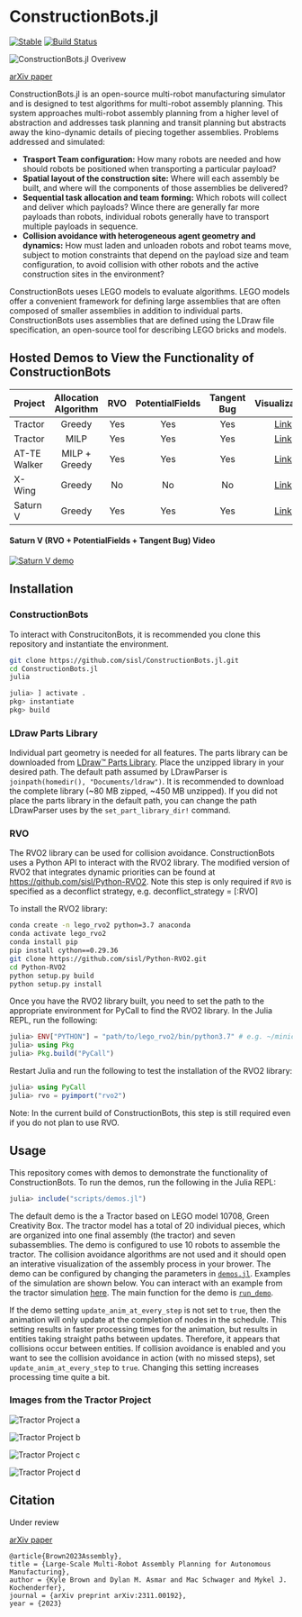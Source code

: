 # ConstructionBots.jl

[![Stable](https://img.shields.io/badge/docs-stable-blue.svg)](https://sisl.github.io/ConstructionBots.jl/stable)
[![Build Status](https://github.com/sisl/ConstructionBots.jl/workflows/CI/badge.svg)](https://github.com/sisl/ConstructionBots.jl/actions)

![ConstructionBots.jl Overivew](media/constructionbots_overviw.png)

[arXiv paper](https://arxiv.org/abs/2311.00192)

ConstructionBots.jl is an open-source multi-robot manufacturing simulator and is designed to test algorithms for multi-robot assembly planning. This system approaches multi-robot assembly planning from a higher level of abstraction and addresses task planning and transit planning but abstracts away the kino-dynamic details of piecing together assemblies. Problems addressed and simulated:

- **Trasport Team configuration:** How many robots are needed and how should robots be positioned when transporting a particular payload?
- **Spatial layout of the construction site:** Where will each assembly be built, and where will the components of those assemblies be delivered?
- **Sequential task allocation and team forming:** Which robots will collect and deliver which payloads? Wince there are generally far more payloads than robots, individual robots generally have to transport multiple payloads in sequence.
- **Collision avoidance with heterogeneous agent geometry and dynamics:** How must laden and unloaden robots and robot teams move, subject to motion constraints that depend on the payload size and team configuration, to avoid collision with other robots and the active construction sites in the environment?

ConstructionBots ueses LEGO models to evaluate algorithms. LEGO models offer a convenient framework for defining large assemblies that are often composed of smaller assemblies in addition to individual parts. ConstructionBots uses assemblies that are defined using the LDraw file specification, an open-source tool for describing LEGO bricks and models.

## Hosted Demos to View the Functionality of ConstructionBots

| Project      | Allocation Algorithm | RVO | PotentialFields | Tangent Bug |                                                           Visualization                                                            |
| ------------ | :------------------: | :-: | :-------------: | :---------: | :--------------------------------------------------------------------------------------------------------------------------------: |
| Tractor      |        Greedy        | Yes |       Yes       |     Yes     |     [Link](https://sisl.github.io/ConstructionBots.jl/stable/tractor_greedy_RVO_PotentialFields_TangentBug_visualization.html)     |
| Tractor      |         MILP         | Yes |       Yes       |     Yes     |      [Link](https://sisl.github.io/ConstructionBots.jl/stable/tractor_milp_RVO_PotentialFields_TangentBug_visualization.html)      |
| AT-TE Walker |    MILP + Greedy     | Yes |       Yes       |     Yes     |  [Link](https://sisl.github.io/ConstructionBots.jl/stable/atte-walker_milp-ws_RVO_PotentialFields_TangentBug_visualization.html)   |
| X-Wing       |        Greedy        | No  |       No        |     No      | [Link](https://sisl.github.io/ConstructionBots.jl/stable/x-wing_greedy_no-RVO_no-PotentialFields_no-TangentBug_visualization.html) |
| Saturn V     |        Greedy        | Yes |       Yes       |     Yes     |                                        [Link](https://www.youtube.com/watch?v=1hJD7NCfjZU)                                         |

#### Saturn V (RVO + PotentialFields + Tangent Bug) Video

[![Saturn V demo](https://img.youtube.com/vi/1hJD7NCfjZU/0.jpg)](https://www.youtube.com/watch?v=1hJD7NCfjZU)

## Installation

### ConstructionBots

To interact with ConstrucitonBots, it is recommended you clone this repository and instantiate the environment.

```bash
git clone https://github.com/sisl/ConstructionBots.jl.git
cd ConstructionBots.jl
julia
```

```julia
julia> ] activate .
pkg> instantiate
pkg> build
```

### LDraw Parts Library

Individual part geometry is needed for all features. The parts library can be downloaded from [LDraw™ Parts Library](https://library.ldraw.org/updates?latest). Place the unzipped library in your desired path. The default path assumed by LDrawParser is `joinpath(homedir(), "Documents/ldraw")`. It is recommended to download the complete library (~80 MB zipped, ~450 MB unzipped). If you did not place the parts library in the default path, you can change the path LDrawParser uses by the `set_part_library_dir!` command.

### RVO

The RVO2 library can be used for collision avoidance. ConstructionBots uses a Python API to interact with the RVO2 library. The modified version of RVO2 that integrates dynamic priorities can be found at https://github.com/sisl/Python-RVO2. Note this step is only required if `RVO` is specified as a
deconflict strategy, e.g. deconflict_strategy = [:RVO]

To install the RVO2 library:

```bash
conda create -n lego_rvo2 python=3.7 anaconda
conda activate lego_rvo2
conda install pip
pip install cython==0.29.36
git clone https://github.com/sisl/Python-RVO2.git
cd Python-RVO2
python setup.py build
python setup.py install
```

Once you have the RVO2 library built, you need to set the path to the appropriate environment for PyCall to find the RVO2 library. In the Julia REPL, run the following:

```julia
julia> ENV["PYTHON"] = "path/to/lego_rvo2/bin/python3.7" # e.g. ~/miniconda3/envs/lego_rvo2/bin/python3.7
julia> using Pkg
julia> Pkg.build("PyCall")
```

Restart Julia and run the following to test the installation of the RVO2 library:

```julia
julia> using PyCall
julia> rvo = pyimport("rvo2")
```

Note: In the current build of ConstructionBots, this step is still required even if you do not plan to use RVO.

## Usage

This repository comes with demos to demonstrate the functionality of ConstructionBots. To run the demos, run the following in the Julia REPL:

```julia
julia> include("scripts/demos.jl")
```

The default demo is the a Tractor based on LEGO model 10708, Green Creativity Box. The tractor model has a total of 20 individual pieces, which are organized into one final assembly (the tractor) and seven subassemblies. The demo is configured to use 10 robots to assemble the tractor. The collision avoidance algorithms are not used and it should open an interative visualization of the assembly process in your brower. The demo can be configured by changing the parameters in [`demos.jl`](https://github.com/sisl/ConstructionBots.jl/blob/master/scripts/demos.jl). Examples of the simulation are shown below.
You can interact with an example from the tractor simulation [here](https://sisl.github.io/ConstructionBots.jl/stable/tractor_greedy_RVO_PotentialFields_TangentBug_visualization.html).
The main function for the demo is [`run_demo`](https://github.com/sisl/ConstructionBots.jl/blob/c7dcb3baabc437cfccd12e8ccc777e1561e9bf3b/src/ConstructionBots.jl#L678).

If the demo setting `update_anim_at_every_step` is not set to `true`, then the animation will only update at the completion of nodes in the schedule. This setting results in faster processing times for the animation, but results in entities taking straight paths between updates. Therefore, it appears that collisions occur between entities. If collision avoidance is enabled and you want to see the collision avoidance in action (with no missed steps), set `update_anim_at_every_step` to `true`. Changing this setting increases processing time quite a bit.

### Images from the Tractor Project

![Tractor Project a](media/tractor_demo_a.png)

![Tractor Project b](media/tractor_demo_b.png)

![Tractor Project c](media/tractor_demo_c.png)

![Tractor Project d](media/tractor_demo_d.png)

## Citation

Under review

[arXiv paper](https://arxiv.org/abs/2311.00192)

```
@article{Brown2023Assembly},
title = {Large-Scale Multi-Robot Assembly Planning for Autonomous Manufacturing},
author = {Kyle Brown and Dylan M. Asmar and Mac Schwager and Mykel J. Kochenderfer},
journal = {arXiv preprint arXiv:2311.00192},
year = {2023}
```
